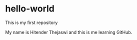 # hello-world
This is my first repository

My name is Hitender Thejaswi and this is me learning GitHub. 
